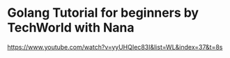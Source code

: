 # Golang Tutorial for beginners by TechWorld with Nana

https://www.youtube.com/watch?v=yyUHQIec83I&list=WL&index=37&t=8s
